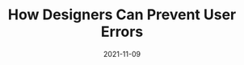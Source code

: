 ---
date: 2021-11-09
publisher: uxtoolsco
tags:
  - design
  - usability
  - errors
target_url: https://uxtools.co/blog/how-designers-can-prevent-user-errors
title: How Designers Can Prevent User Errors
---